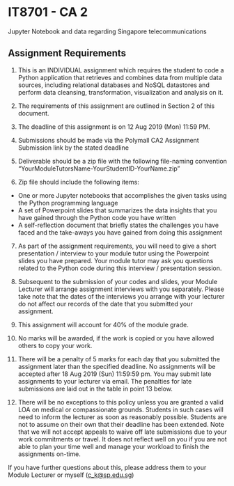 # IT8701 - CA 2
Jupyter Notebook and data regarding Singapore telecommunications

## Assignment Requirements

1. This is an INDIVIDUAL assignment which requires the student to code a Python application that retrieves and combines data from multiple data sources, including relational databases and NoSQL datastores and perform data cleansing, transformation,  visualization and analysis on it.

2.	The requirements of this assignment are outlined in Section 2 of this document.

3.	The deadline of this assignment is on 12 Aug 2019 (Mon) 11:59 PM.

4.	Submissions should be made via the Polymall CA2 Assignment Submission link by the stated deadline

5.	Deliverable should be a zip file with the following file-naming convention “YourModuleTutorsName-YourStudentID-YourName.zip”

6.	Zip file should include the following items:
- One or more Jupyter notebooks that accomplishes the given tasks using the Python programming language
- A set of Powerpoint slides that summarizes the data insights that you have gained through the Python code you have written
- A self-reflection document that briefly states the challenges you have faced and the take-aways you have gained from doing this assignment

7.	As part of the assignment requirements, you will need to give a short presentation / interview to your module tutor using the Powerpoint slides you have prepared.  Your module tutor may ask you questions related to the Python code during this interview / presentation session.

8.	Subsequent to the submission of your codes and slides, your Module Lecturer will arrange assignment interviews with you separately. Please take note that the dates of the interviews you arrange with your lecturer do not affect our records of the date that you submitted your assignment.


9.	This assignment will account for 40% of the module grade.

10.	No marks will be awarded, if the work is copied or you have allowed others to copy your work.

11.	There will be a penalty of 5 marks for each day that you submitted the assignment later than the specified deadline. No assignments will be accepted after 18 Aug 2019 (Sun) 11:59:59 pm. You may submit late assignments to your lecturer via email. The penalties for late submissions are laid out in the table in point 13 below.

12.	There will be no exceptions to this policy unless you are granted  a valid LOA on medical or compassionate grounds.  Students in such cases will need to inform the lecturer as soon as reasonably possible.  Students are not to assume on their own that their deadline has been extended. Note that we will not accept appeals to waive off late submissions due to your work commitments or travel.  It does not reflect well on you if you are not able to plan your time well and manage your workload to finish the assignments on-time.

If you have further questions about this, please address them to your Module Lecturer or myself (c_k@sp.edu.sg)
